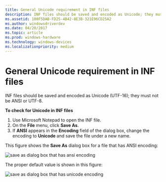 ```yaml
---
title: General Unicode requirement in INF files
description: INF files should be saved and encoded as Unicode; they must not be ANSI.
ms.assetid: 100F5DAB-FD25-4B42-8E3B-321E96CD25A2
ms.author: windowsdriverdev
ms.date: 04/20/2017
ms.topic: article
ms.prod: windows-hardware
ms.technology: windows-devices
ms.localizationpriority: medium
---
```


# General Unicode requirement in INF files


INF files should be saved and encoded as Unicode (UTF-16); they must not be ANSI or UTF-8.

**To check for Unicode in INF files**

1.  Use Microsoft Notepad to open the INF file.
2.  On the **File** menu, click **Save As**.
3.  If **ANSI** appears in the **Encoding** field of the dialog box, change the encoding to **Unicode** and save the file under a new name.

This figure shows the **Save As** dialog box for a file that has ANSI encoding:

![save as dialog box that has ansi encoding](images/saveasdialogansi.jpg)

The proper default value is shown in this figure:

![save as dialog box that has unicode encoding](images/saveasdialogunicode.jpg)

 

 





